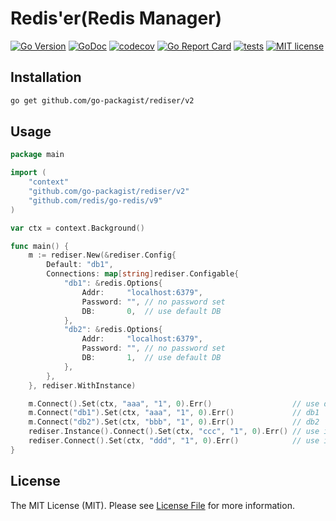 # Redis'er(Redis Manager)

[![Go Version](https://badgen.net/github/release/go-packagist/rediser/stable)](https://github.com/go-packagist/rediser/releases)
[![GoDoc](https://pkg.go.dev/badge/github.com/go-packagist/rediser/v2)](https://pkg.go.dev/github.com/go-packagist/rediser/v2)
[![codecov](https://codecov.io/gh/go-packagist/rediser/branch/master/graph/badge.svg?token=5TWGQ9DIRU)](https://codecov.io/gh/go-packagist/rediser)
[![Go Report Card](https://goreportcard.com/badge/github.com/go-packagist/rediser)](https://goreportcard.com/report/github.com/go-packagist/rediser)
[![tests](https://github.com/go-packagist/rediser/actions/workflows/go.yml/badge.svg)](https://github.com/go-packagist/rediser/actions/workflows/go.yml)
[![MIT license](https://img.shields.io/badge/license-MIT-brightgreen.svg)](https://opensource.org/licenses/MIT)

## Installation

```bash
go get github.com/go-packagist/rediser/v2
```

## Usage

```go
package main

import (
	"context"
	"github.com/go-packagist/rediser/v2"
	"github.com/redis/go-redis/v9"
)

var ctx = context.Background()

func main() {
	m := rediser.New(&rediser.Config{
		Default: "db1",
		Connections: map[string]rediser.Configable{
			"db1": &redis.Options{
				Addr:     "localhost:6379",
				Password: "", // no password set
				DB:       0,  // use default DB
			},
			"db2": &redis.Options{
				Addr:     "localhost:6379",
				Password: "", // no password set
				DB:       1,  // use default DB
			},
		},
	}, rediser.WithInstance)

	m.Connect().Set(ctx, "aaa", "1", 0).Err()                  // use default(db1)
	m.Connect("db1").Set(ctx, "aaa", "1", 0).Err()             // db1
	m.Connect("db2").Set(ctx, "bbb", "1", 0).Err()             // db2
	rediser.Instance().Connect().Set(ctx, "ccc", "1", 0).Err() // use instance
	rediser.Connect().Set(ctx, "ddd", "1", 0).Err()            // use instance connect
}
```

## License

The MIT License (MIT). Please see [License File](LICENSE) for more information.